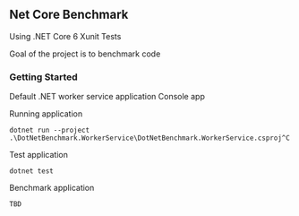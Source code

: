 ## Net Core Benchmark

Using .NET Core 6
Xunit Tests

Goal of the project is to benchmark code

### Getting Started

Default .NET worker service application
Console app


Running application
```
dotnet run --project .\DotNetBenchmark.WorkerService\DotNetBenchmark.WorkerService.csproj^C
```

Test application
```
dotnet test
```

Benchmark application
```
TBD
```